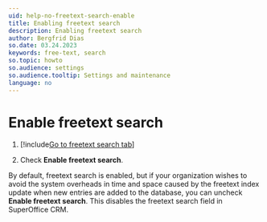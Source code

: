 ```yaml
---
uid: help-no-freetext-search-enable
title: Enabling freetext search
description: Enabling freetext search
author: Bergfrid Dias
so.date: 03.24.2023
keywords: free-text, search
so.topic: howto
so.audience: settings
so.audience.tooltip: Settings and maintenance
language: no
---
```


# Enable freetext search

1. [!include[Go to freetext search tab](../includes/goto-freetext.md)]

1. Check **Enable freetext search**.

By default, freetext search is enabled, but if your organization wishes to avoid the system overheads in time and space caused by the freetext index update when new entries are added to the database, you can uncheck **Enable freetext search**. This disables the freetext search field in SuperOffice CRM.

<!-- Referenced links -->

<!-- Referenced images -->


